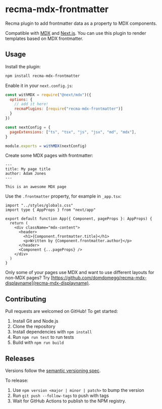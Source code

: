 # recma-mdx-frontmatter

Recma plugin to add frontmatter data as a property to MDX components.

Compatible with [MDX](https://mdxjs.com/) and [Next.js](https://nextjs.org/). You can use this plugin to render templates based on MDX frontmatter.

## Usage

Install the plugin:

```bash
npm install recma-mdx-frontmatter
```

Enable it in your `next.config.js`:

```js
const withMDX = require("@next/mdx")({
  options: {
    // add it here!
    recmaPlugins: [require("recma-mdx-frontmatter")]
  }
})

const nextConfig = {
  pageExtensions: ["ts", "tsx", "js", "jsx", "md", "mdx"],
}

module.exports = withMDX(nextConfig)
```

Create some MDX pages with frontmatter:

```mdx
---
title: My page title
author: Adam Jones
---

This is an awesome MDX page
```

Use the `.frontmatter` property, for example in `_app.tsx`:

```tsx
import "../styles/globals.css"
import type { AppProps } from "next/app"

export default function App({ Component, pageProps }: AppProps) {
  return (
    <div className="mdx-content">
      <header>
        <h1>{Component.frontmatter.title}</h1>
        <p>Written by {Component.frontmatter.author}</p>
      </header>
      <Component {...pageProps} />
    </div>
  )
}
```

Only some of your pages use MDX and want to use different layouts for non-MDX pages? Try [https://github.com/domdomegg/recma-mdx-displayname](recma-mdx-displayname).

## Contributing

Pull requests are welcomed on GitHub! To get started:

1. Install Git and Node.js
2. Clone the repository
3. Install dependencies with `npm install`
4. Run `npm run test` to run tests
5. Build with `npm run build`

## Releases

Versions follow the [semantic versioning spec](https://semver.org/).

To release:

1. Use `npm version <major | minor | patch>` to bump the version
2. Run `git push --follow-tags` to push with tags
3. Wait for GitHub Actions to publish to the NPM registry.
